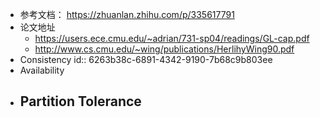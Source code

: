 - 参考文档： https://zhuanlan.zhihu.com/p/335617791
- 论文地址
	- https://users.ece.cmu.edu/~adrian/731-sp04/readings/GL-cap.pdf
	- http://www.cs.cmu.edu/~wing/publications/HerlihyWing90.pdf
- Consistency
  id:: 6263b38c-6891-4342-9190-7b68c9b803ee
- Availability
- Partition Tolerance
	-